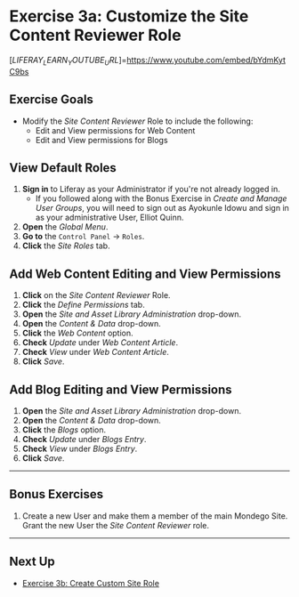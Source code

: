 # Exercise 3a: Customize the Site Content Reviewer Role 

[$LIFERAY_LEARN_YOUTUBE_URL$]=https://www.youtube.com/embed/bYdmKytC9bs

## Exercise Goals 

* Modify the _Site Content Reviewer_ Role to include the following: 
    * Edit and View permissions for Web Content 
    * Edit and View permissions for Blogs 

## View Default Roles 

1. **Sign in** to Liferay as your Administrator if you're not already logged in. 
    - If you followed along with the Bonus Exercise in _Create and Manage User Groups_, you will need to sign out as Ayokunle Idowu and sign in as your administrative User, Elliot Quinn. 
2. **Open** the _Global Menu_. 
3. **Go to** the `Control Panel` &rarr; `Roles`. 
4. **Click** the _Site Roles_ tab. 

## Add Web Content Editing and View Permissions 

1. **Click** on the _Site Content Reviewer_ Role. 
2. **Click** the _Define Permissions_ tab. 
3. **Open** the _Site and Asset Library Administration_ drop-down. 
4. **Open** the _Content & Data_ drop-down. 
5. **Click** the _Web Content_ option. 
6. **Check** _Update_ under _Web Content Article_. 
7. **Check** _View_ under _Web Content Article_. 
8. **Click** _Save_. 

## Add Blog Editing and View Permissions 

1. **Open** the _Site and Asset Library Administration_ drop-down. 
2. **Open** the _Content & Data_ drop-down. 
3. **Click** the _Blogs_ option. 
4. **Check** _Update_ under _Blogs Entry_. 
5. **Check** _View_ under _Blogs Entry_. 
6. **Click** _Save_. 

--- 

## Bonus Exercises 

1. Create a new User and make them a member of the main Mondego Site. Grant the new User the _Site Content Reviewer_ role. 

---

## Next Up

* [Exercise 3b: Create Custom Site Role](./exercise-3b-create-custom-site-role.md)